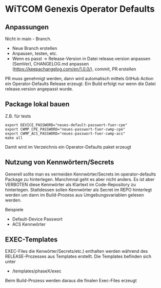 # WiTCOM Genexis Operator Defaults

## Anpassungen
Nicht in main - Branch. 

- Neue Branch erstellen
- Anpassen, testen, etc.
- Wenn es passt -> Release-Version in Datei release.version anpassen (SemVer), CHANGELOG.md anpassen (https://keepachangelog.com/en/1.0.0/), commit, PR erstellen

PR muss genehmigt werden, dann wird automatisch mittels GitHub Action ein Operator-Defaults Release erzeugt. Ein Build erfolgt nur wenn die Datei release.version angepasst wurde.

## Package lokal bauen

Z.B. für tests

```
export DEVICE_PASSWORD="neues-default-passwort-fuer-cpe"
export CWMP_CPE_PASSWORD="neues-passwort-fuer-cwmp-cpe"
export CWMP_ACS_PASSWORD="neues-passwort-fuer-cwmp-acs"
make all
```

Damit wird im Verzeichnis ein Operator-Defaults paket erzeugt

## Nutzung von Kennwörtern/Secrets
Generell sollte man es vermeiden Kennwörter/Secrets im operator-defaults Package zu hinterlegen. Manchmnal geht es aber nicht anders.
Es ist aber VERBOTEN diese Kennwörter als Klartext im Code-Repository zu hinterlegen. Stattdessen sollen Kennwörter als Secret im REPO hinterlegt werden um dann im Build-Prozess aus Umgebungsvariablen gelesen werden.

Beispiele

- Default-Device Passwort
- ACS Kennwörter

## EXEC-Templates

EXEC-Files die Kenwörter/Secrets/etc.) enthalten werden während des RELEASE-Prozesses aus Templates erstellt. Die Templates befinden sich unter

- /templates/phaseX/exec

Beim Build-Prozess werden daraus die finalen Exec-Files erzeugt
